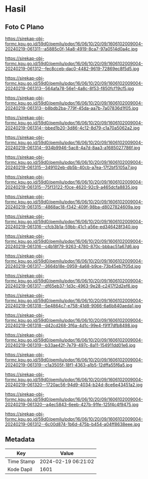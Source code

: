 # Hasil

## Foto C Plano

https://sirekap-obj-formc.kpu.go.id/59d0/pemilu/pdpr/16/06/10/20/09/1606102009004-20240219-061311--a5885c0f-14a8-4919-8ca7-97a0514d0a4c.jpg

https://sirekap-obj-formc.kpu.go.id/59d0/pemilu/pdpr/16/06/10/20/09/1606102009004-20240219-061312--fec8cceb-dac0-4482-9619-72869ec8f5d5.jpg

https://sirekap-obj-formc.kpu.go.id/59d0/pemilu/pdpr/16/06/10/20/09/1606102009004-20240219-061313--564afa78-56e1-4a8c-8f53-f850fcf19cf5.jpg

https://sirekap-obj-formc.kpu.go.id/59d0/pemilu/pdpr/16/06/10/20/09/1606102009004-20240219-061313--b8bdb2ba-779f-45da-aa7b-7a07836d1f05.jpg

https://sirekap-obj-formc.kpu.go.id/59d0/pemilu/pdpr/16/06/10/20/09/1606102009004-20240219-061314--bbed1b20-3d86-4c12-8d79-c1a70a5062a2.jpg

https://sirekap-obj-formc.kpu.go.id/59d0/pemilu/pdpr/16/06/10/20/09/1606102009004-20240219-061314--934b9946-5ac8-4a7d-8aa3-a1685027786f.jpg

https://sirekap-obj-formc.kpu.go.id/59d0/pemilu/pdpr/16/06/10/20/09/1606102009004-20240219-061315--349102eb-db5b-40cb-a7ea-17f2bf5105a7.jpg

https://sirekap-obj-formc.kpu.go.id/59d0/pemilu/pdpr/16/06/10/20/09/1606102009004-20240219-061315--75f13122-f0ce-4620-92c9-a465dcfa8835.jpg

https://sirekap-obj-formc.kpu.go.id/59d0/pemilu/pdpr/16/06/10/20/09/1606102009004-20240219-061315--4868ac18-f342-409f-98ba-d8027824609a.jpg

https://sirekap-obj-formc.kpu.go.id/59d0/pemilu/pdpr/16/06/10/20/09/1606102009004-20240219-061316--cfcb3b1a-59bb-41c1-a56e-ed346428f340.jpg

https://sirekap-obj-formc.kpu.go.id/59d0/pemilu/pdpr/16/06/10/20/09/1606102009004-20240219-061316--c4b18f79-9263-4780-870c-bbbac51a67d6.jpg

https://sirekap-obj-formc.kpu.go.id/59d0/pemilu/pdpr/16/06/10/20/09/1606102009004-20240219-061317--3664b18e-0959-4a68-b9ce-73b45eb7f05d.jpg

https://sirekap-obj-formc.kpu.go.id/59d0/pemilu/pdpr/16/06/10/20/09/1606102009004-20240219-061317--df65eb37-1d3c-4963-9e28-c2417f2d2ef6.jpg

https://sirekap-obj-formc.kpu.go.id/59d0/pemilu/pdpr/16/06/10/20/09/1606102009004-20240219-061318--5e4864c7-e758-41d8-9066-6a6b840aeda1.jpg

https://sirekap-obj-formc.kpu.go.id/59d0/pemilu/pdpr/16/06/10/20/09/1606102009004-20240219-061318--d42cd268-3f6a-4d1c-99e4-f91f7dfb8498.jpg

https://sirekap-obj-formc.kpu.go.id/59d0/pemilu/pdpr/16/06/10/20/09/1606102009004-20240219-061319--b33ae42f-7e79-497c-8a11-154911dd01e6.jpg

https://sirekap-obj-formc.kpu.go.id/59d0/pemilu/pdpr/16/06/10/20/09/1606102009004-20240219-061319--c1a3505f-18f1-4363-a1b5-12dffa55f6a5.jpg

https://sirekap-obj-formc.kpu.go.id/59d0/pemilu/pdpr/16/06/10/20/09/1606102009004-20240219-061320--1720ac56-94d9-4034-b24d-8ce6e43451a2.jpg

https://sirekap-obj-formc.kpu.go.id/59d0/pemilu/pdpr/16/06/10/20/09/1606102009004-20240219-061320--a4ec5843-6eeb-427b-91fe-125f4c4f9475.jpg

https://sirekap-obj-formc.kpu.go.id/59d0/pemilu/pdpr/16/06/10/20/09/1606102009004-20240219-061312--6c00d874-1b6d-475b-b454-a04ff8638eee.jpg


## Metadata

| Key        | Value               |
| ---------- | ------------------- |
| Time Stamp | 2024-02-19 06:21:02 |
| Kode Dapil | 1601                |



